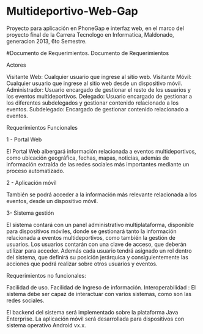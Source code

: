 # Multideportivo-Web-Gap
Proyecto para aplicación en PhoneGap e interfaz web, en el marco del proyecto final de la Carrera Tecnologo en Informatica, Maldonado, generacion 2013, 6to Semestre.


#Documento de Requerimientos.
Documento de Requerimientos

Actores

Visitante Web: Cualquier usuario que ingrese al sitio web.
Visitante Móvil: Cualquier usuario que ingrese al sitio web desde un dispositivo móvil.
Administrador: Usuario encargado de gestionar el resto de los usuarios y los eventos multideportivos.
Delegado: Usuario encargado de gestionar a los diferentes subdelegados y gestionar contenido relacionado a los eventos.
Subdelegado: Encargado de gestionar contenido  relacionado a eventos.

Requerimientos Funcionales

1 - Portal Web

El Portal Web albergará información relacionada a eventos multideportivos, como ubicación geográfica, fechas, mapas, noticias, además de información extraída de las redes sociales más importantes mediante un proceso automatizado.

2 - Aplicación móvil

También se podrá acceder a la información más relevante relacionada a los eventos, desde un dispositivo móvil.

3- Sistema gestión

El sistema contará con un panel administrativo multiplataforma, disponible para dispositivos móviles, donde se gestionará tanto la información relacionada a eventos multideportivos, como también la gestión de usuarios.
Los usuarios contarán con una clave de acceso, que deberán utilizar para acceder.
Además cada usuario tendrá asignado un rol dentro del sistema, que definirá su posición jerárquica y consiguientemente las acciones que podrá realizar sobre otros usuarios y eventos.


Requerimientos no funcionales:

Facilidad de uso.
Facilidad de Ingreso de información.
Interoperabilidad : El sistema debe ser capaz de interactuar con varios sistemas, como son las redes sociales.

El backend del sistema será implementado sobre la plataforma Java Enterprise.
La aplicación móvil será desarrollada para dispositivos con sistema operativo Android vx.x.
